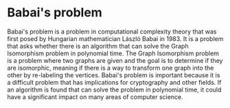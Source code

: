 # Babai's problem

Babai's problem is a problem in computational complexity theory that was first posed by Hungarian mathematician László Babai in 1983. It is a problem that asks whether there is an algorithm that can solve the Graph Isomorphism problem in polynomial time. The Graph Isomorphism problem is a problem where two graphs are given and the goal is to determine if they are isomorphic, meaning if there is a way to transform one graph into the other by re-labeling the vertices. Babai's problem is important because it is a difficult problem that has implications for cryptography and other fields. If an algorithm is found that can solve the problem in polynomial time, it could have a significant impact on many areas of computer science.
